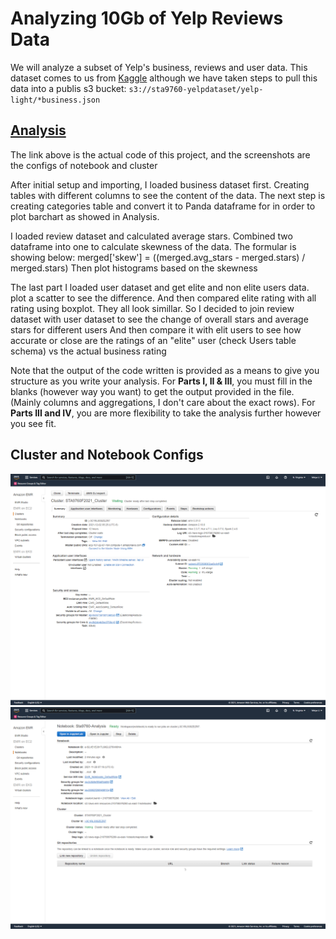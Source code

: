 # Analyzing 10Gb of Yelp Reviews Data

We will analyze a subset of Yelp's business, reviews and user data. This dataset comes to us from [Kaggle](https://www.kaggle.com/yelp-dataset/yelp-dataset) although we have taken steps to pull this data into a publis s3 bucket: `s3://sta9760-yelpdataset/yelp-light/*business.json`

## [Analysis](https://github.com/Weiye116/yelp_project/blob/main/Analysis.ipynb)
The link above is the actual code of this project, and the screenshots are the configs of notebook and cluster

After initial setup and importing, I loaded business dataset first. Creating tables with different columns to see the content of the data.
The next step is creating categories table and convert it to Panda dataframe for in order to plot barchart as showed in Analysis.

I loaded review dataset and calculated average stars. Combined two dataframe into one to calculate skewness of the data.
The formular is showing below: merged['skew'] = ((merged.avg_stars - merged.stars) / merged.stars) 
Then plot histograms based on the skewness

The last part I loaded user dataset and get elite and non elite users data. plot a scatter to see the difference.
And then compared elite rating with all rating using boxplot. They all look simillar.
So I decided to join review dataset with user dataset to see the change of overall stars and average stars for different users
And then compare it with elit users to see how accurate or close are the ratings of an "elite" user (check Users table schema) vs the actual business rating

Note that the output of the code written is provided as a means to give you structure as you write your analysis. For **Parts I, II & III**, you must fill in the blanks (however way you want) to get the output provided in the file. (Mainly columns and aggregations, I don't care about the exact rows). For **Parts III and IV**, you are more flexibility to take the analysis further however you see fit.

## Cluster and Notebook Configs

![notebook](assets/cluster_configuration.png)
![cluster](assets/notbook_configuration.png)
